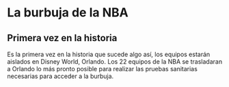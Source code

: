 # La burbuja de la NBA 


## Primera vez en la historia

Es la primera vez en la historia que sucede algo así, los equipos estarán aislados en Disney World, Orlando.
Los 22 equipos de la NBA se trasladaran a Orlando lo más pronto posible para realizar las pruebas sanitarias necesarias para acceder a la burbuja.
